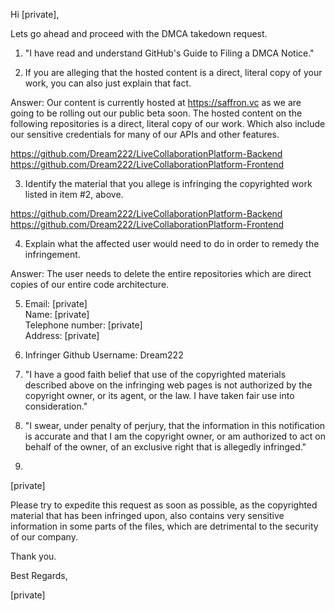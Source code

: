 Hi [private],

Lets go ahead and proceed with the DMCA takedown request.

1. "I have read and understand GitHub's Guide to Filing a DMCA Notice."

2. If you are alleging that the hosted content is a direct, literal copy
of your work, you can also just explain that fact.

Answer: Our content is currently hosted at https://saffron.vc as we are
going to be rolling out our public beta soon. The hosted content on the
following repositories is a direct, literal copy of our work. Which also
include our sensitive credentials for many of our APIs and other features.

https://github.com/Dream222/LiveCollaborationPlatform-Backend  
https://github.com/Dream222/LiveCollaborationPlatform-Frontend

3. Identify the material that you allege is infringing the copyrighted
work listed in item #2, above.

https://github.com/Dream222/LiveCollaborationPlatform-Backend  
https://github.com/Dream222/LiveCollaborationPlatform-Frontend

4. Explain what the affected user would need to do in order to remedy the
infringement.

Answer: The user needs to delete the entire repositories which are direct
copies of our entire code architecture.

5. Email: [private]  
Name: [private]   
Telephone number: [private]  
Address: [private]  

6. Infringer Github Username: Dream222

7. "I have a good faith belief that use of the copyrighted materials
described above on the infringing web pages is not authorized by the
copyright owner, or its agent, or the law. I have taken fair use into
consideration."

8. "I swear, under penalty of perjury, that the information in this
notification is accurate and that I am the copyright owner, or am
authorized to act on behalf of the owner, of an exclusive right that is
allegedly infringed."

9.
[private]

Please try to expedite this request as soon as possible, as the copyrighted
material that has been infringed upon, also contains very sensitive
information in some parts of the files, which are detrimental to the
security of our company.

Thank you.

Best Regards,

[private]
